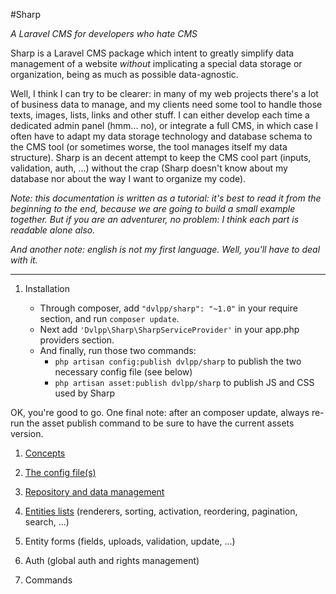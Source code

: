 #Sharp

*A Laravel CMS for developers who hate CMS*

Sharp is a Laravel CMS package which intent to greatly simplify data management of a website *without* implicating a special data storage or organization, being as much as possible data-agnostic. 

Well, I think I can try to be clearer: in many of my web projects there's a lot of business data to manage, and my clients need some tool to handle those texts, images, lists, links and other stuff. I can either develop each time a dedicated admin panel (hmm... no), or integrate a full CMS, in which case I often have to adapt my data storage technology and database schema to the CMS tool (or sometimes worse, the tool manages itself my data structure). Sharp is an decent attempt to keep the CMS cool part (inputs, validation, auth, ...) without the crap (Sharp doesn't know about my database nor about the way I want to organize my code).

*Note: this documentation is written as a tutorial: it's best to read it from the beginning to the end, because we are going to build a small example together. But if you are an adventurer, no problem: I think each part is readable alone also.*

*And another note: english is not my first language. Well, you'll have to deal with it.*

---

1. Installation

	- Through composer, add `"dvlpp/sharp": "~1.0"` in your require section, and run `composer update`.
	- Next add `'Dvlpp\Sharp\SharpServiceProvider'` in your app.php providers section.
	- And finally, run those two commands:
		- `php artisan config:publish dvlpp/sharp` to publish the two necessary config file (see below)
		- `php artisan asset:publish dvlpp/sharp` to publish JS and CSS used by Sharp

OK, you're good to go. One final note: after an composer update, always re-run the asset publish command to be sure to have the current assets version.

1. [Concepts](docs/concepts.md)

2. [The config file(s)](docs/config.md)

1. [Repository and data management](docs/repository.md)

3. [Entities lists](docs/entities_list.md) (renderers, sorting, activation, reordering, pagination, search, ...)

4. Entity forms (fields, uploads, validation, update, ...)

5. Auth (global auth and rights management)

6. Commands
